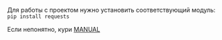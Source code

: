Для работы с проектом нужно установить соответствующий модуль: `pip install requests`

Если непонятно, кури [MANUAL](https://requests.readthedocs.io/en/master/)
